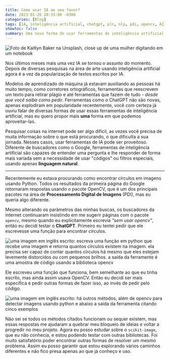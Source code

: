 ```yaml
---
title: Como usar IA ao seu favor?
date: 2023-01-26 20:33:00 -0300
categories: [Blog]
tags: [IA, inteligência artificial, chatgpt, pln, nlp, pdi, opencv, AI]
showtoc: false
summary: Uma nova forma de usar ferramentas de inteligência artificial, como ChatGPT, ao seu favor.
---
```


![Foto de Kaitlyn Baker na Unsplash, close up de uma mulher digitando em um notebook](https://images.unsplash.com/photo-1508780709619-79562169bc64?ixlib=rb-4.0.3&ixid=MnwxMjA3fDB8MHxwaG90by1wYWdlfHx8fGVufDB8fHx8&auto=format&fit=crop&w=1170&q=80)

Nos últimos meses mais uma vez IA se tornou o assunto do momento. Depois de diversas pesquisas na área de arte usando inteligência artificial agora é a vez da popularização de textos escritos por IA. 

Modelos de aprendizado de máquina já estavam auxiliando as pessoas há muito tempo, como corretores ortográficos, ferramentas que reescrevem um texto para retirar plágio e até ferramentas que fazem de tudo - _desde que você saiba como pedir_. Ferramentas como o ChatGPT não são novas, apenas explodiram em popularidade recentemente, você com certeza já 
ouviu falar de diversas formas de usar essas ferramentas de inteligência artificial, mas eu quero propor mais **uma** forma em que podemos aproveitar-las.

Pesquisar coisas na internet pode ser algo difícil, as vezes você precisa de muita informação sobre o que está procurando, o que dificulta a sua jornada. Nesses casos, usar ferramentas de IA pode ser proveitoso. Diferente de buscadores como o Google, ferramentas de inteligência artificial são capazes de entender uma pergunta e lhe responder de forma mais variada sem a necessidade de usar "códigos" ou filtros especiais, usando apenas **linguagem natural**.

---

Recentemente eu estava procurando como encontrar círculos em imagens usando Python. Todos os resultados da primeira página do Google retornaram respostas usando o pacote OpenCV, que é um dos principais pacotes na área de **Processamento Digital de Imagens** (PDI), mas eu queria algo diferente. 

Mesmo alterando os parâmetros das minhas buscas, os buscadores da internet continuaram insistindo em me sugerir páginas com o pacote `opencv`, mesmo quando eu explicitamente escrevia _"sem usar opencv"_, então eu decidi testar o **ChatGPT**. Primeiro eu tentei pedir que ele escrevesse uma função para encontrar círculos.

![uma imagem em inglês escrito: escreva uma função em python que recebe uma imagem e retorna quantos círculos existem na imagem. ela precisa ser capaz de contar quantos círculos há mesmo que eles estejam levemente distorcidos ou com pequenos brilhos. a saída da ferramente é uma amostra de código usando a biblioteca opencv](https://i.imgur.com/ZEFy6ls.png#center)

Ele escreveu uma função que funciona, bem semelhante ao que eu tinha escrito, mas ainda assim usava OpenCV. Então eu decidi ser mais específica e pedir outras formas de fazer isso, ao invés de pedir pelo código.

![uma imagem em inglês escrito: há outros métodos, além de opencv para detectar imagens usando python e abaixo a saída da ferramenta citando cinco exemplos](https://i.imgur.com/E9kHjI7.png#center)

Não sei se todos os métodos citados funcionam ou sequer existem, mas essas respostas me ajudaram a quebrar meu bloqueio de ideias e voltar a progredir no meu projeto. Agora eu posso estudar sobre o `scikit-image`, que eu não conhecia, e estou podendo testar com outras bibliotecas. Foi muito satisfatório poder encontrar outras formas de resolver um mesmo problema. Assim eu posso garantir que estou explorando vários caminhos diferentes e não fico presa apenas ao que já conheço e uso.